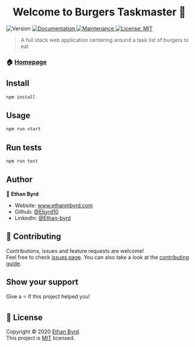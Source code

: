 <h1 align="center">Welcome to Burgers Taskmaster 👋</h1>
<p>
  <img alt="Version" src="https://img.shields.io/badge/version-1.0.0-blue.svg?cacheSeconds=2592000" />
  <a href="https://github.com/Ebyrd10/burgers_taskmaster#readme" target="_blank">
    <img alt="Documentation" src="https://img.shields.io/badge/documentation-yes-brightgreen.svg" />
  </a>
  <a href="https://github.com/Ebyrd10/burgers_taskmaster/graphs/commit-activity" target="_blank">
    <img alt="Maintenance" src="https://img.shields.io/badge/Maintained%3F-yes-green.svg" />
  </a>
  <a href="https://github.com/Ebyrd10/burgers_taskmaster/blob/master/LICENSE" target="_blank">
    <img alt="License: MIT" src="https://img.shields.io/github/license/Ebyrd10/burgers_taskmaster" />
  </a>
</p>

> A full stack web application centering around a task list of burgers to eat

### 🏠 [Homepage](https://github.com/Ebyrd10/burgers_taskmaster#readme)

## Install

```sh
npm install
```

## Usage

```sh
npm run start
```

## Run tests

```sh
npm run test
```

## Author

👤 **Ethan Byrd**

* Website: www.ethanmbyrd.com
* Github: [@Ebyrd10](https://github.com/Ebyrd10)
* LinkedIn: [@Ethan-byrd](https://linkedin.com/in/Ethan-byrd)

## 🤝 Contributing

Contributions, issues and feature requests are welcome!<br />Feel free to check [issues page](https://github.com/Ebyrd10/burgers_taskmaster/issues). You can also take a look at the [contributing guide](https://github.com/Ebyrd10/burgers_taskmaster/blob/master/CONTRIBUTING.md).

## Show your support

Give a ⭐️ if this project helped you!

## 📝 License

Copyright © 2020 [Ethan Byrd](https://github.com/Ebyrd10).<br />
This project is [MIT](https://github.com/Ebyrd10/burgers_taskmaster/blob/master/LICENSE) licensed.
